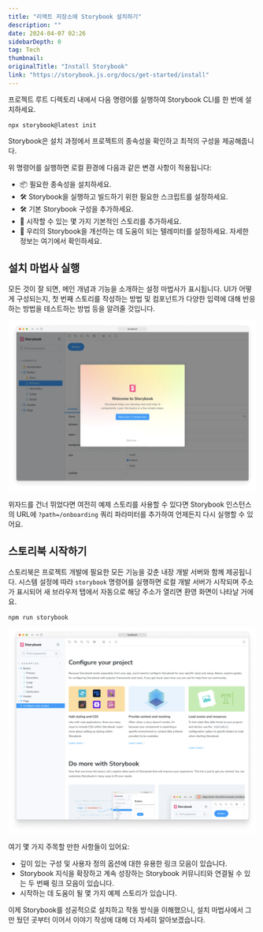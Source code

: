 ```yaml
---
title: "리액트 저장소에 Storybook 설치하기"
description: ""
date: 2024-04-07 02:26
sidebarDepth: 0
tag: Tech
thumbnail:
originalTitle: "Install Storybook"
link: "https://storybook.js.org/docs/get-started/install"
---
```


프로젝트 루트 디렉토리 내에서 다음 명령어를 실행하여 Storybook CLI를 한 번에 설치하세요.

```npm
npx storybook@latest init
```

Storybook은 설치 과정에서 프로젝트의 종속성을 확인하고 최적의 구성을 제공해줍니다.

위 명령어를 실행하면 로컬 환경에 다음과 같은 변경 사항이 적용됩니다:

- 📦 필요한 종속성을 설치하세요.
- 🛠 Storybook을 실행하고 빌드하기 위한 필요한 스크립트를 설정하세요.
- 🛠 기본 Storybook 구성을 추가하세요.
- 📝 시작할 수 있는 몇 가지 기본적인 스토리를 추가하세요.
- 📡 우리의 Storybook을 개선하는 데 도움이 되는 텔레미터를 설정하세요. 자세한 정보는 여기에서 확인하세요.

## 설치 마법사 실행

모든 것이 잘 되면, 메인 개념과 기능을 소개하는 설정 마법사가 표시됩니다. UI가 어떻게 구성되는지, 첫 번째 스토리를 작성하는 방법 및 컴포넌트가 다양한 입력에 대해 반응하는 방법을 테스트하는 방법 등을 알려줄 것입니다.

<img src="./img/InstallStorybook_0.png" />

위자드를 건너 뛰었다면 여전히 예제 스토리를 사용할 수 있다면 Storybook 인스턴스의 URL에 `?path=/onboarding` 쿼리 파라미터를 추가하여 언제든지 다시 실행할 수 있어요.

## 스토리북 시작하기

스토리북은 프로젝트 개발에 필요한 모든 기능을 갖춘 내장 개발 서버와 함께 제공됩니다. 시스템 설정에 따라 `storybook` 명령어를 실행하면 로컬 개발 서버가 시작되며 주소가 표시되어 새 브라우저 탭에서 자동으로 해당 주소가 열리면 환영 화면이 나타날 거에요.

```npm
npm run storybook
```

![InstallStorybook_1](./img/InstallStorybook_1.png)

여기 몇 가지 주목할 만한 사항들이 있어요:

- 깊이 있는 구성 및 사용자 정의 옵션에 대한 유용한 링크 모음이 있습니다.
- Storybook 지식을 확장하고 계속 성장하는 Storybook 커뮤니티와 연결될 수 있는 두 번째 링크 모음이 있습니다.
- 시작하는 데 도움이 될 몇 가지 예제 스토리가 있습니다.

이제 Storybook를 성공적으로 설치하고 작동 방식을 이해했으니, 설치 마법사에서 그만 뒀던 곳부터 이어서 이야기 작성에 대해 더 자세히 알아보겠습니다.
